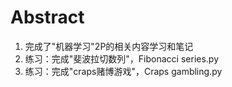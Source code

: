 # Abstract
1. 完成了"机器学习"2P的相关内容学习和笔记
2. 练习：完成"斐波拉切数列"，Fibonacci series.py
3. 练习：完成"craps赌博游戏"，Craps gambling.py
